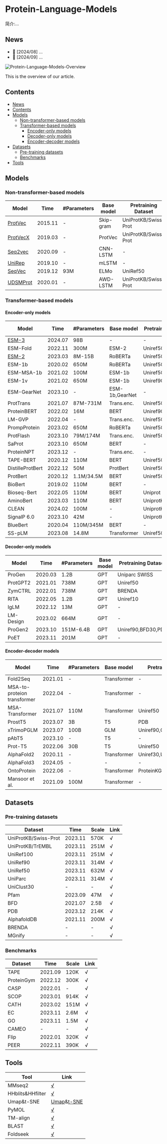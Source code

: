 # Protein-Language-Models

简介:...


## News

- 🌟 [2024/08] ...
- 🌟 [2024/09] ...

![Protein-Language-Models-Overview](https://github.com/shuxiang111/Protein-Language-Models/blob/c71da17722411fb364288d313198d37384f8049d/figures/overview.png)

This is the overview of our article.


## Contents

- [News](#news)
- [Contents](#contents)
- [Models](#models)
  - [Non\-transformer\-based models](#non-transformer-based-models)
  - [Transformer\-based models](#transformer-based-models)
    - [Encoder\-only models](#encoder-only-models)
    - [Decoder\-only models](#decoder-only-models)
    - [Encoder\-decoder models](#encoder-decoder-models)
- [Datasets](#datasets)
  - [Pre\-training datasets](#pre-training-datasets)
  - [Benchmarks](#benchmarks)
- [Tools](#tools)


## Models

### Non-transformer-based models

Model | Time | #Parameters | Base model | Pretraining Dataset |Open-source
---- | ---- | ---- | ---- | ---- | ---- |
[ProtVec](https://journals.plos.org/plosone/article?id=10.1371/journal.pone.0141287)|2015.11|-|Skip-gram|UniProtKB/Swiss-Prot|×
[ProtVecX](https://www.nature.com/articles/s41598-019-38746-w)|2019.03|-|ProtVec|UniProtKB/Swiss-Prot|×
[Seq2vec](https://www.sciencedirect.com/science/article/pii/S1567422320300806?via%3Dihub)|2020.09|-|CNN-LSTM|-|×
[UniRep](https://www.nature.com/articles/s41592-019-0598-1)|2019.10|-|mLSTM|-|[√](https://github.com/churchlab/UniRep)
[SeqVec](https://link.springer.com/article/10.1186/s12859-019-3220-8)|2019.12|93M|ELMo|UniRef50|×
[UDSMProt](https://academic.oup.com/bioinformatics/article/36/8/2401/5698270)|2020.01|-|AWD-LSTM|UniProtKB/Swiss-Prot|×

### Transformer-based models

#### Encoder-only models

Model | Time | #Parameters | Base model | Pretraining Dataset |Open-source
---- | ---- | ---- | ---- | ---- | ---- |
[ESM-3](https://www.biorxiv.org/content/10.1101/2024.07.01.600583v1)|2024.07|98B|-|-|[√](https://github.com/evolutionaryscale/esm)
ESM-Fold|2022.11|300M|ESM-2|Uniref50|×
[ESM-2](https://www.science.org/doi/abs/10.1126/science.ade2574)|2023.03|8M-15B|RoBERTa|Uniref50|[√](https://github.com/facebookresearch/esm)
ESM-1b|2020.02|650M|RoBERTa|Uniref50|×
ESM-MSA-1b|2021.02|100M|ESM-1b|Uniref50|×
ESM-1v|2021.02|650M|ESM-1b|Uniref90|×
ESM-GearNet|2023.10|-|ESM-1b,GearNet|-|×
ProtTrans|2021.07|87M-731M|Trans.enc.|Uniref50|×
ProteinBERT|2022.02|16M|BERT|Uniref90|×
LM-GVP|2022.04|-|Trans.enc.|Uniref50|×
PrompProtein|2023.02|650M|RoBERTa|Uniref50,PDB|×
ProtFlash|2023.10|79M/174M|Trans.enc.|Uniref50|×
SaProt|2023.10|650M|BERT|-|×
ProteinNPT|2023.12|-|Trans.enc.|-|×
TAPE-BERT|2020.12|110M|BERT|Uniref50,Pfam|×
DistilleProtBert|2022.12|50M|ProtBert|Uniref50,Pfam|×
ProtBert|2020.12|1.1M/34.5M|BERT|Uniref50|×
BioBert|2019.02|110M|BERT|-|×
Bioseq-Bert|2022.05|110M|BERT|Uniprot|×
AminoBert|2023.03|110M|BERT|UniprotKB,Pfam|×
CLEAN|2024.02|100M|-|UniprotKB,PDB,Pfam|×
SignalP 6.0|2023.10|42M|-|UniprotKB|×
BlueBert|2020.04|110M/345M|BERT|-|×
SS-pLM|2023.08|14.8M|Transformer|Uniref50|×

#### Decoder-only models

Model | Time | #Parameters | Base model | Pretraining Dataset |Open-source
---- | ---- | ---- | ---- | ---- | ---- |
ProGen|2020.03|1.2B|GPT|Uniparc SWISS|×
ProtGPT2|2021.01|738M|GPT|Uniref50|×
ZymCTRL|2022.01|738M|GPT|BRENDA|×
RITA|2022.05|1.2B|GPT|Uniref10|×
IgLM|2022.12|13M|GPT|-|×
LM-Design|2023.02|664M|GPT|-|×
ProGen2|2023.10|151M-6.4B|GPT|Uniref90,BFD30,PDB|×
PoET|2023.11|201M|GPT|-|×

#### Encoder-decoder models

Model | Time | #Parameters | Base model | Pretraining Dataset |Open-source
---- | ---- | ---- | ---- | ---- | ---- |
Fold2Seq|2021.01|-|Transformer|-|×
MSA-to-proteion transformer|2022.04|-|Transformer|-|×
MSA-Transformer|2021.07|110M|Transformer|Uniref50|×
ProstT5|2023.07|3B|T5|PDB|×
xTrimoPGLM|2023.07|100B|GLM|Uniref90,ColdFoldDB|×
pAbT5|2023.10|-|T5|-|×
Prot-T5|2022.06|30B|T5|Uniref50|×
AlphaFold2|2020.11|-|Transformer|Uniref30,Uniref90,PDB,BFD|×
AlphaFold3|2024.05|-|-|-|×
OntoProtein|2022.06|-|Transformer|ProteinKG25|×
Mansoor et al.|2021.09|100M|Transformer|-|×

## Datasets

### Pre-training datasets

Dataset | Time | Scale | Link
---- | ---- | ---- | ----
UniProtKB/Swiss-Prot|2023.11|570K|√
UniProtKB/TrEMBL|2023.11|251M|√
UniRef100|2023.11|251M|√
UniRef90|2023.11|314M|√
UniRef50|2023.11|632M|√
UniParc|2023.11|314M|√
UniClust30|-|-|√
Pfam|2023.09|47M|√
BFD|2021.07|2.5B|√
PDB|2023.12|214K|√
AlphafoldDB|2021.11|200M|√
BRENDA|-|-|√
MGnify|-|-|√

### Benchmarks

Dataset | Time | Scale | Link
---- | ---- | ---- | ----
TAPE|2021.09|120K|√
ProteinGym|2022.12|300K|√
CASP|2022.01|-|√
SCOP|2023.01|914K|√
CATH|2023.02|151M|√
EC|2023.11|2.6M|√
GO|2023.11|1.5M|√
CAMEO|-|-|√
Flip|2022.01|320K|√
PEER|2022.11|390K|√

## Tools

Tool | Link
---- | ----
MMseq2|[√](https://github.com/soedinglab/mmseqs2)
HHblits&HHfilter|[√](https://github.com/soedinglab/hh-suite)
Umap&t-SNE|[Umap](https://umap-learn.readthedocs.io/en/latest/)&[t-SNE](https://scikit-learn.org/0.18/preface.html)
PyMOL|[√](https://www.pymol.org/)
TM-align|[√](https://zhanggroup.org/TM-align/)
BLAST|[√](https://blast.ncbi.nlm.nih.gov/Blast.cgi)
Foldseek|[√](https://search.foldseek.com/search)









